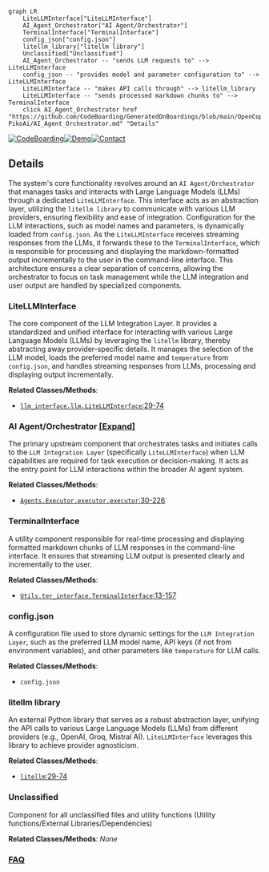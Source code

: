 ```mermaid
graph LR
    LiteLLMInterface["LiteLLMInterface"]
    AI_Agent_Orchestrator["AI Agent/Orchestrator"]
    TerminalInterface["TerminalInterface"]
    config_json["config.json"]
    litellm_library["litellm library"]
    Unclassified["Unclassified"]
    AI_Agent_Orchestrator -- "sends LLM requests to" --> LiteLLMInterface
    config_json -- "provides model and parameter configuration to" --> LiteLLMInterface
    LiteLLMInterface -- "makes API calls through" --> litellm_library
    LiteLLMInterface -- "sends processed markdown chunks to" --> TerminalInterface
    click AI_Agent_Orchestrator href "https://github.com/CodeBoarding/GeneratedOnBoardings/blob/main/OpenCopilot-PikoAi/AI_Agent_Orchestrator.md" "Details"
```

[![CodeBoarding](https://img.shields.io/badge/Generated%20by-CodeBoarding-9cf?style=flat-square)](https://github.com/CodeBoarding/CodeBoarding)[![Demo](https://img.shields.io/badge/Try%20our-Demo-blue?style=flat-square)](https://www.codeboarding.org/diagrams)[![Contact](https://img.shields.io/badge/Contact%20us%20-%20contact@codeboarding.org-lightgrey?style=flat-square)](mailto:contact@codeboarding.org)

## Details

The system's core functionality revolves around an `AI Agent/Orchestrator` that manages tasks and interacts with Large Language Models (LLMs) through a dedicated `LiteLLMInterface`. This interface acts as an abstraction layer, utilizing the `litellm library` to communicate with various LLM providers, ensuring flexibility and ease of integration. Configuration for the LLM interactions, such as model names and parameters, is dynamically loaded from `config.json`. As the `LiteLLMInterface` receives streaming responses from the LLMs, it forwards these to the `TerminalInterface`, which is responsible for processing and displaying the markdown-formatted output incrementally to the user in the command-line interface. This architecture ensures a clear separation of concerns, allowing the orchestrator to focus on task management while the LLM integration and user output are handled by specialized components.

### LiteLLMInterface
The core component of the LLM Integration Layer. It provides a standardized and unified interface for interacting with various Large Language Models (LLMs) by leveraging the `litellm` library, thereby abstracting away provider-specific details. It manages the selection of the LLM model, loads the preferred model name and `temperature` from `config.json`, and handles streaming responses from LLMs, processing and displaying output incrementally.


**Related Classes/Methods**:

- <a href="https://github.com/nihaaaar22/OpenCopilot-PikoAi/blob/mainSrc/llm_interface/llm.py#L29-L74" target="_blank" rel="noopener noreferrer">`llm_interface.llm.LiteLLMInterface`:29-74</a>


### AI Agent/Orchestrator [[Expand]](./AI_Agent_Orchestrator.md)
The primary upstream component that orchestrates tasks and initiates calls to the `LLM Integration Layer` (specifically `LiteLLMInterface`) when LLM capabilities are required for task execution or decision-making. It acts as the entry point for LLM interactions within the broader AI agent system.


**Related Classes/Methods**:

- <a href="https://github.com/nihaaaar22/OpenCopilot-PikoAi/blob/mainSrc/Agents/Executor/executor.py#L30-L226" target="_blank" rel="noopener noreferrer">`Agents.Executor.executor.executor`:30-226</a>


### TerminalInterface
A utility component responsible for real-time processing and displaying formatted markdown chunks of LLM responses in the command-line interface. It ensures that streaming LLM output is presented clearly and incrementally to the user.


**Related Classes/Methods**:

- <a href="https://github.com/nihaaaar22/OpenCopilot-PikoAi/blob/mainSrc/Utils/ter_interface.py#L13-L157" target="_blank" rel="noopener noreferrer">`Utils.ter_interface.TerminalInterface`:13-157</a>


### config.json
A configuration file used to store dynamic settings for the `LLM Integration Layer`, such as the preferred LLM model name, API keys (if not from environment variables), and other parameters like `temperature` for LLM calls.


**Related Classes/Methods**:

- `config.json`


### litellm library
An external Python library that serves as a robust abstraction layer, unifying the API calls to various Large Language Models (LLMs) from different providers (e.g., OpenAI, Groq, Mistral AI). `LiteLLMInterface` leverages this library to achieve provider agnosticism.


**Related Classes/Methods**:

- <a href="https://github.com/nihaaaar22/OpenCopilot-PikoAi/blob/mainSrc/llm_interface/llm.py#L29-L74" target="_blank" rel="noopener noreferrer">`litellm`:29-74</a>


### Unclassified
Component for all unclassified files and utility functions (Utility functions/External Libraries/Dependencies)


**Related Classes/Methods**: _None_



### [FAQ](https://github.com/CodeBoarding/GeneratedOnBoardings/tree/main?tab=readme-ov-file#faq)